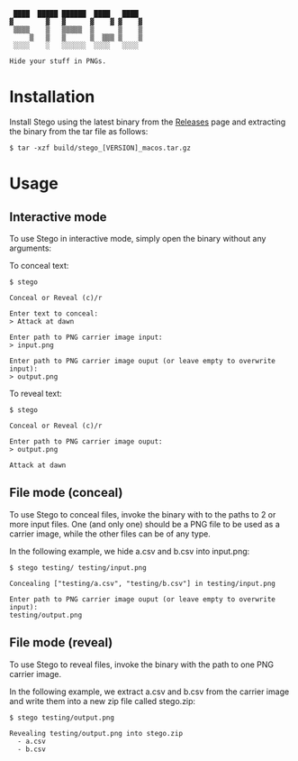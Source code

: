 ```
 ████  █████ ██████  ████   ████  
▓        ▓   ▓      ▓    ▓ ▓    ▓ 
 ▒▒▒▒    ▒   ▒▒▒▒▒  ▒      ▒    ▒ 
     ▒   ▒   ▒      ▒  ▒▒▒ ▒    ▒ 
 ░░░░    ░   ░░░░░░  ░░░░   ░░░░ 

Hide your stuff in PNGs.
```

# Installation

Install Stego using the latest binary from the [Releases](https://github.com/codingconcepts/stego/releases/latest) page and extracting the binary from the tar file as follows:

```
$ tar -xzf build/stego_[VERSION]_macos.tar.gz
```

# Usage

## Interactive mode

To use Stego in interactive mode, simply open the binary without any arguments:

To conceal text:

```
$ stego

Conceal or Reveal (c)/r

Enter text to conceal:
> Attack at dawn

Enter path to PNG carrier image input:
> input.png

Enter path to PNG carrier image ouput (or leave empty to overwrite input):
> output.png
```

To reveal text:

```
$ stego

Conceal or Reveal (c)/r

Enter path to PNG carrier image ouput:
> output.png

Attack at dawn
```

## File mode (conceal)

To use Stego to conceal files, invoke the binary with to the paths to 2 or more input files. One (and only one) should be a PNG file to be used as a carrier image, while the other files can be of any type.

In the following example, we hide a.csv and b.csv into input.png:

```
$ stego testing/ testing/input.png

Concealing ["testing/a.csv", "testing/b.csv"] in testing/input.png

Enter path to PNG carrier image ouput (or leave empty to overwrite input):
testing/output.png
```

## File mode (reveal)

To use Stego to reveal files, invoke the binary with the path to one PNG carrier image.

In the following example, we extract a.csv and b.csv from the carrier image and write them into a new zip file called stego.zip:

```
$ stego testing/output.png

Revealing testing/output.png into stego.zip
  - a.csv
  - b.csv
```